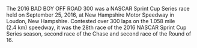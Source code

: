 The 2016 BAD BOY OFF ROAD 300 was a NASCAR Sprint Cup Series race held on September 25, 2016, at New Hampshire Motor Speedway in Loudon, New Hampshire. Contested over 300 laps on the 1.058 mile (2.4 km) speedway, it was the 28th race of the 2016 NASCAR Sprint Cup Series season, second race of the Chase and second race of the Round of 16.
